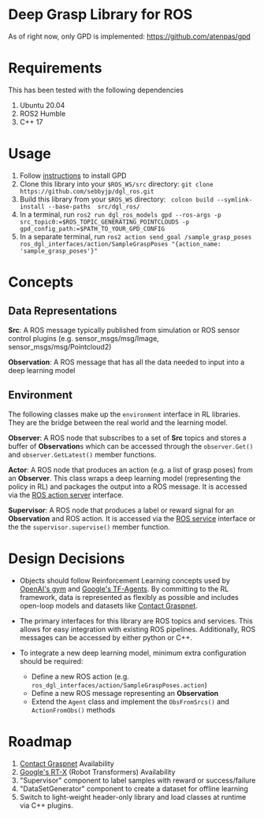# Deep Grasp Library for ROS

As of right now, only GPD is implemented: https://github.com/atenpas/gpd

# Requirements
This has been tested with the following dependencies
1. Ubuntu 20.04
2. ROS2 Humble
3. C++ 17

# Usage
1. Follow [instructions](https://github.com/atenpas/gpd) to install GPD
2. Clone this library into your `$ROS_WS/src` directory: `git clone https://github.com/sebbyjp/dgl_ros.git`
3. Build this library from your `$ROS_WS` directory: ` colcon build --symlink-install --base-paths  src/dgl_ros/`
4. In a terminal, run `ros2 run dgl_ros_models gpd --ros-args -p src_topic0:=$ROS_TOPIC_GENERATING_POINTCLOUDS -p gpd_config_path:=$PATH_TO_YOUR_GPD_CONFIG`
5. In a separate terminal, run `ros2 action send_goal /sample_grasp_poses ros_dgl_interfaces/action/SampleGraspPoses "{action_name: 'sample_grasp_poses'}"`

# Concepts

## Data Representations
**Src**: A ROS message typically published from simulation or ROS sensor control plugins (e.g. sensor_msgs/msg/Image, sensor_msgs/msg/Pointcloud2)

**Observation**: A ROS message that has all the data needed to input into a deep learning model

## Environment 
The following classes make up the `environment` interface in RL libraries. They are the bridge between
the real world and the learning model.

**Observer**: A ROS node that subscribes to a set of **Src** topics and stores a buffer of **Observation**s which
can be accessed through the `observer.Get()` and `observer.GetLatest()` member functions.

**Actor**: A ROS node that produces an action (e.g. a list of grasp poses) from an **Observer**. This class wraps a
deep learning model (representing the policy in RL) and packages the output into a ROS message. It is accessed via the [ROS action server](https://design.ros2.org/articles/actions.html) interface.

**Supervisor**: A ROS node that produces a label or reward signal for an **Observation** and ROS action. It is accessed
via the [ROS service](https://docs.ros.org/en/humble/Tutorials/Beginner-CLI-Tools/Understanding-ROS2-Services/Understanding-ROS2-Services.html) interface or the the `supervisor.supervise()` member function. 



# Design Decisions
- Objects should follow Reinforcement Learning concepts used by [OpenAI's gym](https://gymnasium.farama.org/) and [Google's TF-Agents](https://github.com/tensorflow/agents). By committing to the RL framework, data is represented
as flexibly as possible and includes open-loop models and datasets like [Contact Graspnet](https://github.com/NVlabs/contact_graspnet).

- The primary interfaces for this library are ROS topics and services. This allows for easy integration with existing
ROS pipelines. Additionally, ROS messages can be accessed by either python or C++.

- To integrate a new deep learning model, minimum extra configuration should be required:
    - Define a new ROS action (e.g. `ros_dgl_interfaces/action/SampleGraspPoses.action`)
    - Define a new ROS message representing an **Observation**
    - Extend the `Agent` class and implement the `ObsFromSrcs()` and `ActionFromObs()` methods

# Roadmap
1. [Contact Graspnet](https://github.com/NVlabs/contact_graspnet) Availability
2. [Google's RT-X](https://robotics-transformer-x.github.io/) (Robot Transformers) Availability
3. "Supervisor" component to label samples with reward or success/failure 
4. "DataSetGenerator" component to create a dataset for offline learning
5. Switch to light-weight header-only library and load classes at runtime via C++ plugins.



